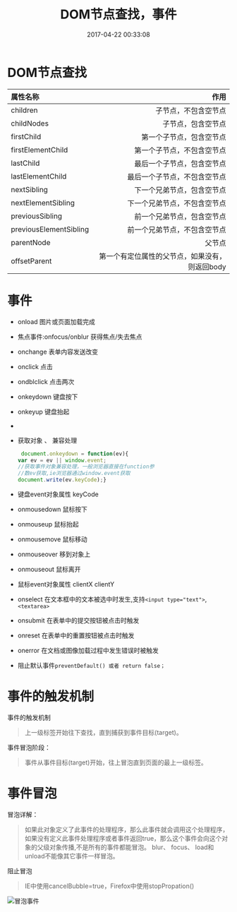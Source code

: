 ﻿---
title: DOM节点查找，事件
date: 2017-04-22 00:33:08
tags: 
    - JavaScript
    - 前端基础
    - 动态网页编程
categories: 
    - 学习
    - 动态网页编程
---

# DOM节点查找

| 属性名称|     作用 |
| :-------- | --------:|
| children   |   子节点，不包含空节点| 
| childNodes    |   子节点，包含空节点| 
| firstChild|   第一个子节点，包含空节点| 
| firstElementChild|   第一个子节点，不包含空节点| 
| lastChild|   最后一个子节点，包含空节点| 
| lastElementChild|   最后一个子节点，不包含空节点| 
| nextSibling|   下一个兄弟节点，包含空节点| 
| nextElementSibling   |   下一个兄弟节点，不包含空节点| 
| previousSibling|   前一个兄弟节点，包含空节点| 
| previousElementSibling|   前一个兄弟节点，不包含空节点| 
| parentNode    |   父节点| 
| offsetParent|   第一个有定位属性的父节点，如果没有，则返回body|



# 事件
* onload 图片或页面加载完成
* 焦点事件:onfocus/onblur 获得焦点/失去焦点
* onchange 表单内容发送改变
* onclick 点击
* ondblclick 点击两次 
* onkeydown 键盘按下
* onkeyup 键盘抬起
* 
*  获取对象 、 兼容处理
	
	```javascript
	 document.onkeydown = function(ev){
	var ev = ev || window.event;
	//获取事件对象兼容处理，一般浏览器直接在function参
	//数ev获取,ie浏览器通过window.event获取
	document.write(ev.keyCode);}
	```
*  键盘event对象属性 keyCode
*  onmousedown 鼠标按下
*  onmouseup 鼠标抬起
*  onmousemove 鼠标移动
*  onmouseover 移到对象上
*  onmouseout 鼠标离开
* 鼠标event对象属性 clientX clientY
* onselect 在文本框中的文本被选中时发生,支持`<input type="text">`, `<textarea>`
* onsubmit 在表单中的提交按钮被点击时触发
*  onreset 在表单中的重置按钮被点击时触发
*   onerror 在文档或图像加载过程中发生错误时被触发
*   阻止默认事件`preventDefault() 或者 return false；`


# 事件的触发机制
事件的触发机制
> 上一级标签开始往下查找，直到捕获到事件目标(target)。

事件冒泡阶段：
> 事件从事件目标(target)开始，往上冒泡直到页面的最上一级标签。

# 事件冒泡

冒泡详解：
>如果此对象定义了此事件的处理程序，那么此事件就会调用这个处理程序，如果没有定义此事件处理程序或者事件返回true，那么这个事件会向这个对象的父级对象传播,不是所有的事件都能冒泡。 blur、 focus、 load和unload不能像其它事件一样冒泡。

阻止冒泡 
> IE中使用cancelBubble=true，Firefox中使用stopPropation()

  ![冒泡事件](/images/20131028160201571.jpg)
